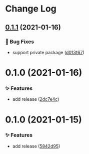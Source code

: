 # Change Log 

## [0.1.1](https://github.com/chnliquan/release-npm/compare/v0.1.0...v0.1.1) (2021-01-16)


### 🐛 Bug Fixes

* support private package ([d013f67](https://github.com/chnliquan/release-npm/commit/d013f679058395e5721dbdd2230f99281467511f))



 

# 0.1.0 (2021-01-16)


### ✨ Features

* add release ([2dc7e4c](https://github.com/chnliquan/release-npm/commit/2dc7e4c75b010dc1948c8d813c741c2a63fbfe05))



 

# 0.1.0 (2021-01-15)


### ✨ Features

* add release ([5842d95](https://github.com/chnliquan/release-npm/commit/5842d95ab86a736b9bb38a5cffb2817ff331a0bf))